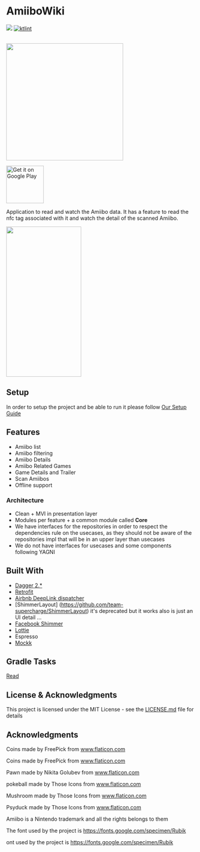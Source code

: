 # AmiiboWiki

[<img src="http://oscarg-teamcity.eu.ngrok.io.ngrok.io/app/rest/builds/aggregated/strob:(buildType:(project:(id:amiibo_wiki)))/statusIcon?guest=guest"/>](http://oscarg-teamcity.eu.ngrok.io.ngrok.io/project.html?projectId=amiibo_wiki&tab=projectOverview)
[![ktlint](https://img.shields.io/badge/code%20style-%E2%9D%A4-FF4081.svg)](https://ktlint.github.io/)


</br>

<img src="./logo.png"  width="312" height="312"/>

<a href='https://play.google.com/store/apps/details?id=com.oscarg798.amiibowiki&pcampaignid=pcampaignidMKT-Other-global-all-co-prtnr-py-PartBadge-Mar2515-1'><img alt='Get it on Google Play' height="100" src='https://play.google.com/intl/en-419/badges/static/images/badges/en_badge_web_generic.png'/></a>

Application to read and watch the Amiibo data.  It has a feature to read the nfc tag associated with it and watch the detail of the scanned Amiibo.

<img src="./demo.gif"  width="200" height="400"/>

## Setup

In order to setup the project and be able to run it please follow [Our Setup Guide](./SETUP.md)

## Features

* Amiibo list
* Amiibo filtering
* Amiibo Details
* Amiibo Related Games
* Game Details and Trailer
* Scan Amiibos
* Offline support

### Architecture

* Clean + MVI in presentation layer
* Modules per feature + a common module called **Core**
* We have interfaces for the repositories in order to respect the dependencies rule on the usecases,
as they should not be aware of the repositories impl that will be in an upper layer than usecases
* We do not have interfaces for usecases and some components following YAGNI

## Built With

* [Dagger 2.*](https://github.com/google/dagger)
* [Retrofit](https://github.com/square/retrofit)
* [Airbnb DeepLink dispatcher](https://github.com/airbnb/DeepLinkDispatch)
* [ShimmerLayout] (https://github.com/team-supercharge/ShimmerLayout) it's deprecated but it works also is just an UI detail ...
* [Facebook Shimmer](https://github.com/facebook/shimmer-android)
* [Lottie](https://lottiefiles.com/)
* Espresso
* [Mockk](https://mockk.io/)

## Gradle Tasks 

[Read](./TASKS.md)

## License & Acknowledgments

This project is licensed under the MIT License - see the [LICENSE.md](LICENSE.md) file for details

## Acknowledgments

Coins made by FreePick from www.flaticon.com

Coins made by FreePick from www.flaticon.com

Pawn made by Nikita Golubev from www.flaticon.com

pokeball made by Those Icons from www.flaticon.com

Mushroom made by Those Icons from www.flaticon.com

Psyduck made by Those Icons from www.flaticon.com

Amiibo is a Nintendo trademark and all the rights belongs to them

The font used by the project is https://fonts.google.com/specimen/Rubik

ont used by the project is https://fonts.google.com/specimen/Rubik
